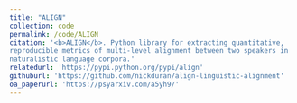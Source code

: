 ```yaml
---
title: "ALIGN"
collection: code
permalink: /code/ALIGN
citation: '<b>ALIGN</b>. Python library for extracting quantitative,
reproducible metrics of multi-level alignment between two speakers in
naturalistic language corpora.'
relatedurl: 'https://pypi.python.org/pypi/align'
githuburl: 'https://github.com/nickduran/align-linguistic-alignment'
oa_paperurl: 'https://psyarxiv.com/a5yh9/'
---
```

